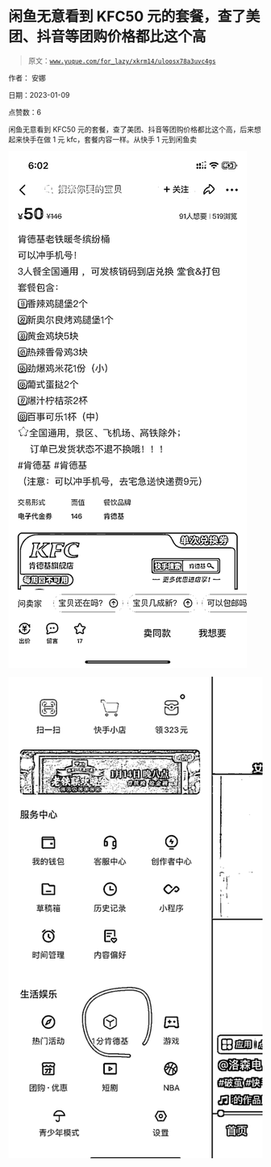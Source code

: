 # 闲鱼无意看到 KFC50 元的套餐，查了美团、抖音等团购价格都比这个高

> 原文：[`www.yuque.com/for_lazy/xkrm14/uloosx78a3uvc4gs`](https://www.yuque.com/for_lazy/xkrm14/uloosx78a3uvc4gs)



作者： 安娜 

日期：2023-01-09 

点赞数：6 

闲鱼无意看到 KFC50 元的套餐，查了美团、抖音等团购价格都比这个高，后来想起来快手在做 1 元 kfc，套餐内容一样。从快手 1 元到闲鱼卖 

![](img/332c92e4ea962f9e7ad3c886f4405ce1.png) 

![](img/dbb7e9c11d912a9768780621fddce159.png) 

